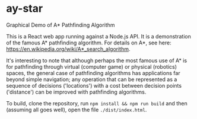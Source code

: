 # ay-star
Graphical Demo of A* Pathfinding Algorithm

This is a React web app running against a Node.js API. It is a demonstration of the famous A* pathfinding algorithm. For details on A*, see here: https://en.wikipedia.org/wiki/A*_search_algorithm.

It's interesting to note that although perhaps the most famous use of A* is for pathfinding through virtual (computer game) or physical (robotics) spaces, the general case of pathfinding algorithms has applications far beyond simple navigation; any operation that can be represented as a sequence of decisions ('locations') with a cost between decision points ('distance') can be improved with pathfinding algorithms.

To build, clone the repository, run ```npm install && npm run build``` and then (assuming all goes well), open the file ```./dist/index.html```.